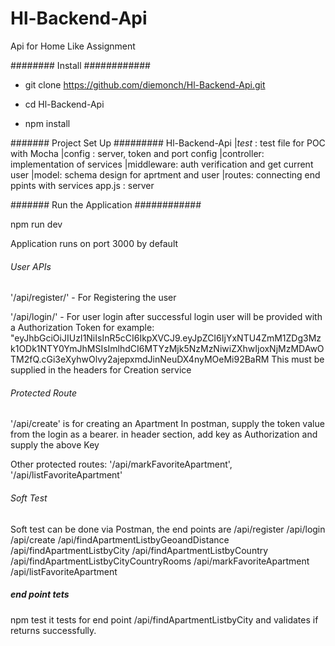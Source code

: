 # Hl-Backend-Api
Api for Home Like Assignment

######## Install ############
- git clone https://github.com/diemonch/Hl-Backend-Api.git

- cd Hl-Backend-Api

- npm install

####### Project Set Up #########
Hl-Backend-Api
  |_test_ : test file for POC with Mocha
  |config : server, token and port config
  |controller: implementation of services
  |middleware: auth verification and get current user
  |model: schema design for aprtment and user
  |routes: connecting end ppints with services
app.js : server

####### Run the Application ############

npm run dev

Application runs on port 3000 by default

###### User APIs ##########

'/api/register/' - For Registering the user

'/api/login/' - For user login
after successful login user will be provided with a Authorization Token
for example: "eyJhbGciOiJIUzI1NiIsInR5cCI6IkpXVCJ9.eyJpZCI6IjYxNTU4ZmM1ZDg3Mzk1ODk1NTY0YmJhMSIsImlhdCI6MTYzMjk5NzMzNiwiZXhwIjoxNjMzMDAwOTM2fQ.cGi3eXyhwOlvy2ajepxmdJinNeuDX4nyMOeMi92BaRM
This must be supplied in the headers for Creation service

###### Protected Route ########

 '/api/create' is for creating an Apartment 
 In postman, supply the token value from the login as a bearer.
 in header section, add key as Authorization and supply the above Key

Other protected routes:
'/api/markFavoriteApartment', '/api/listFavoriteApartment'

###### Soft Test #############

Soft test can be done via Postman, the end points are 
/api/register
/api/login
/api/create 
/api/findApartmentListbyGeoandDistance
/api/findApartmentListbyCity
/api/findApartmentListbyCountry
/api/findApartmentListbyCityCountryRooms
/api/markFavoriteApartment
/api/listFavoriteApartment

##### end point tets ######
npm test
it tests for end point /api/findApartmentListbyCity and validates if returns successfully.
